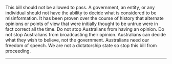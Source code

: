 This bill should not be allowed to pass. A government, an entity, or any individual should not have
the ability to decide what is considered to be misinformation. It has been proven over the course of
history that alternate opinions or points of view that were initially thought to be untrue were in fact
correct all the time. Do not stop Australians from having an opinion. Do not stop Australians from
broadcasting their opinion. Australians can decide what they wish to believe, not the government.
Australians need our freedom of speech. We are not a dictatorship state so stop this bill from
proceeding.


-----

